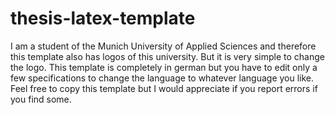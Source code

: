 # thesis-latex-template

I am a student of the Munich University of Applied Sciences and therefore this template also has logos of this university. But it is very simple to change the logo. This template is completely in german but you have to edit only a few specifications to change the language to whatever language you like. Feel free to copy this template but I would appreciate if you report errors if you find some.
